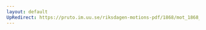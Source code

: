 ```yaml
---
layout: default
UpRedirect: https://pruto.im.uu.se/riksdagen-motions-pdf/1868/mot_1868__ak__103/mot_1868__ak__103-001.pdf
---
```

